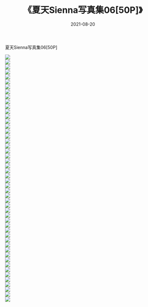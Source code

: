 ﻿---
layout: post
title:  《夏天Sienna写真集06[50P]》
date:   2021-08-20
img: http://pic.660000.xyz/1:/性感/2021/夏天Sienna写真集06[50P]/000.jpg
categories: [美女, 清纯, 唯美]
---

夏天Sienna写真集06[50P]

  ![](http://pic.660000.xyz/1:/性感/2021/夏天Sienna写真集06[50P]/001.jpg) <br> ![](http://pic.660000.xyz/1:/性感/2021/夏天Sienna写真集06[50P]/002.jpg) <br> ![](http://pic.660000.xyz/1:/性感/2021/夏天Sienna写真集06[50P]/003.jpg) <br> ![](http://pic.660000.xyz/1:/性感/2021/夏天Sienna写真集06[50P]/004.jpg) <br> ![](http://pic.660000.xyz/1:/性感/2021/夏天Sienna写真集06[50P]/005.jpg) <br> ![](http://pic.660000.xyz/1:/性感/2021/夏天Sienna写真集06[50P]/006.jpg) <br> ![](http://pic.660000.xyz/1:/性感/2021/夏天Sienna写真集06[50P]/007.jpg) <br> ![](http://pic.660000.xyz/1:/性感/2021/夏天Sienna写真集06[50P]/008.jpg) <br> ![](http://pic.660000.xyz/1:/性感/2021/夏天Sienna写真集06[50P]/009.jpg) <br> ![](http://pic.660000.xyz/1:/性感/2021/夏天Sienna写真集06[50P]/010.jpg) <br> ![](http://pic.660000.xyz/1:/性感/2021/夏天Sienna写真集06[50P]/011.jpg) <br> ![](http://pic.660000.xyz/1:/性感/2021/夏天Sienna写真集06[50P]/012.jpg) <br> ![](http://pic.660000.xyz/1:/性感/2021/夏天Sienna写真集06[50P]/013.jpg) <br> ![](http://pic.660000.xyz/1:/性感/2021/夏天Sienna写真集06[50P]/014.jpg) <br> ![](http://pic.660000.xyz/1:/性感/2021/夏天Sienna写真集06[50P]/015.jpg) <br> ![](http://pic.660000.xyz/1:/性感/2021/夏天Sienna写真集06[50P]/016.jpg) <br> ![](http://pic.660000.xyz/1:/性感/2021/夏天Sienna写真集06[50P]/017.jpg) <br> ![](http://pic.660000.xyz/1:/性感/2021/夏天Sienna写真集06[50P]/018.jpg) <br> ![](http://pic.660000.xyz/1:/性感/2021/夏天Sienna写真集06[50P]/019.jpg) <br> ![](http://pic.660000.xyz/1:/性感/2021/夏天Sienna写真集06[50P]/020.jpg) <br> ![](http://pic.660000.xyz/1:/性感/2021/夏天Sienna写真集06[50P]/021.jpg) <br> ![](http://pic.660000.xyz/1:/性感/2021/夏天Sienna写真集06[50P]/022.jpg) <br> ![](http://pic.660000.xyz/1:/性感/2021/夏天Sienna写真集06[50P]/023.jpg) <br> ![](http://pic.660000.xyz/1:/性感/2021/夏天Sienna写真集06[50P]/024.jpg) <br> ![](http://pic.660000.xyz/1:/性感/2021/夏天Sienna写真集06[50P]/025.jpg) <br> ![](http://pic.660000.xyz/1:/性感/2021/夏天Sienna写真集06[50P]/026.jpg) <br> ![](http://pic.660000.xyz/1:/性感/2021/夏天Sienna写真集06[50P]/027.jpg) <br> ![](http://pic.660000.xyz/1:/性感/2021/夏天Sienna写真集06[50P]/028.jpg) <br> ![](http://pic.660000.xyz/1:/性感/2021/夏天Sienna写真集06[50P]/029.jpg) <br> ![](http://pic.660000.xyz/1:/性感/2021/夏天Sienna写真集06[50P]/030.jpg) <br> ![](http://pic.660000.xyz/1:/性感/2021/夏天Sienna写真集06[50P]/031.jpg) <br> ![](http://pic.660000.xyz/1:/性感/2021/夏天Sienna写真集06[50P]/032.jpg) <br> ![](http://pic.660000.xyz/1:/性感/2021/夏天Sienna写真集06[50P]/033.jpg) <br> ![](http://pic.660000.xyz/1:/性感/2021/夏天Sienna写真集06[50P]/034.jpg) <br> ![](http://pic.660000.xyz/1:/性感/2021/夏天Sienna写真集06[50P]/035.jpg) <br> ![](http://pic.660000.xyz/1:/性感/2021/夏天Sienna写真集06[50P]/036.jpg) <br> ![](http://pic.660000.xyz/1:/性感/2021/夏天Sienna写真集06[50P]/037.jpg) <br> ![](http://pic.660000.xyz/1:/性感/2021/夏天Sienna写真集06[50P]/038.jpg) <br> ![](http://pic.660000.xyz/1:/性感/2021/夏天Sienna写真集06[50P]/039.jpg) <br> ![](http://pic.660000.xyz/1:/性感/2021/夏天Sienna写真集06[50P]/040.jpg) <br> ![](http://pic.660000.xyz/1:/性感/2021/夏天Sienna写真集06[50P]/041.jpg) <br> ![](http://pic.660000.xyz/1:/性感/2021/夏天Sienna写真集06[50P]/042.jpg) <br> ![](http://pic.660000.xyz/1:/性感/2021/夏天Sienna写真集06[50P]/043.jpg) <br> ![](http://pic.660000.xyz/1:/性感/2021/夏天Sienna写真集06[50P]/044.jpg) <br> ![](http://pic.660000.xyz/1:/性感/2021/夏天Sienna写真集06[50P]/045.jpg) <br> ![](http://pic.660000.xyz/1:/性感/2021/夏天Sienna写真集06[50P]/046.jpg) <br> ![](http://pic.660000.xyz/1:/性感/2021/夏天Sienna写真集06[50P]/047.jpg) <br> ![](http://pic.660000.xyz/1:/性感/2021/夏天Sienna写真集06[50P]/048.jpg) <br> ![](http://pic.660000.xyz/1:/性感/2021/夏天Sienna写真集06[50P]/049.jpg) <br> ![](http://pic.660000.xyz/1:/性感/2021/夏天Sienna写真集06[50P]/050.jpg) <br>